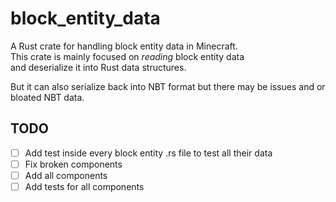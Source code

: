 # block_entity_data

A Rust crate for handling block entity data in Minecraft.  
This crate is mainly focused on *reading* block entity data  
and deserialize it into Rust data structures.  

But it can also serialize back into NBT format but there may be issues and or bloated NBT data.  

## TODO

- [ ] Add test inside every block entity .rs file to test all their data
- [ ] Fix broken components
- [ ] Add all components
- [ ] Add tests for all components